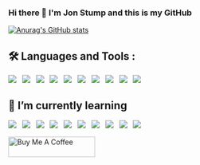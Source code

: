 ### Hi there 👋 I'm Jon Stump and this is my GitHub

[![Anurag's GitHub stats](https://github-readme-stats.vercel.app/api?username=jonstump&show_icons=true&theme=nord)](https://github.com/jonstump/github-readme-stats)

## :hammer_and_wrench: Languages and Tools :
<p>
<img src="https://img.shields.io/badge/linux%20-FCC624.svg?&style=for-the-badge&logo=linux&logoColor=black" />&nbsp;&nbsp;
<img src="https://img.shields.io/badge/docker%20-%232496ED.svg?&style=for-the-badge&logo=docker&logoColor=white" />&nbsp;&nbsp;
<img src="https://img.shields.io/badge/gnubash%20-4EAA25.svg?&style=for-the-badge&logo=gnubash&logoColor=white" />&nbsp;&nbsp;
<img src="https://img.shields.io/badge/angular%20-%23dd0031.svg?&style=for-the-badge&logo=angular&logoColor=white" />&nbsp;&nbsp;
<img src="https://img.shields.io/badge/CSS3-1572B6?&style=for-the-badge&logo=css3&logoColor=white" />&nbsp;&nbsp;
<img src="https://img.shields.io/badge/JavaScript-F7DF1E?style=for-the-badge&logo=javascript&logoColor=black" />&nbsp;&nbsp;
<img src="https://img.shields.io/badge/typescript%20-3178C6.svg?&style=for-the-badge&logo=typescript&logoColor=white" />&nbsp;&nbsp;
<img src="https://img.shields.io/badge/neovim%20-57A143.svg?&style=for-the-badge&logo=neovim&logoColor=white" />&nbsp;&nbsp;
<img src="https://img.shields.io/badge/tmux%20-1BB91F.svg?&style=for-the-badge&logo=tmux&logoColor=white" />&nbsp;&nbsp;
<img src="https://img.shields.io/badge/linode%20-00A95C.svg?&style=for-the-badge&logo=linode&logoColor=white" />&nbsp;&nbsp;
</p>

## 🌱 I’m currently learning
<p>
<img src="https://img.shields.io/badge/terraform-black?style=for-the-badge&logo=terraform&logoColor=7B42BC" />&nbsp;&nbsp;
<img src="https://img.shields.io/badge/React-20232A?style=for-the-badge&logo=react&logoColor=61DAFB" />&nbsp;&nbsp;
<img src="https://img.shields.io/badge/jest%20-%23c21325.svg?&style=for-the-badge&logo=jest&logoColor=white" />&nbsp;&nbsp;
<img src="https://img.shields.io/badge/go%20-%2300add8.svg?&style=for-the-badge&logo=go&logoColor=white" />&nbsp;&nbsp;
<img src="https://img.shields.io/badge/python%20-%233776ab.svg?&style=for-the-badge&logo=python&logoColor=white" />&nbsp;&nbsp;
<img src="https://img.shields.io/badge/kubernetes%20-%23326CE5.svg?&style=for-the-badge&logo=kubernetes&logoColor=white" />&nbsp;&nbsp;
<img src="https://img.shields.io/badge/ghost-15171A.svg?&style=for-the-badge&logo=ghost&logoColor=CED4D9" />&nbsp;&nbsp;
<img src="https://img.shields.io/badge/gitlab-FCA121.svg?&style=for-the-badge&logo=gitlab&logoColor=white" />&nbsp;&nbsp;
<img src="https://img.shields.io/badge/gitea-609926.svg?&style=for-the-badge&logo=gitea&logoColor=white" />&nbsp;&nbsp;
<img src="https://img.shields.io/badge/github-181717.svg?&style=for-the-badge&logo=github&logoColor=white" />
</p>

<a href="https://www.buymeacoffee.com/jonstump" target="_blank"><img src="https://cdn.buymeacoffee.com/buttons/default-orange.png" alt="Buy Me A Coffee" height="41" width="174"></a>
<!--
**jonstump/jonstump** is a ✨ _special_ ✨ repository because its `README.md` (this file) appears on your GitHub profile.

Here are some ideas to get you started:

- 🔭 I’m currently working on ...
- 🌱 I’m currently learning ...
- 👯 I’m looking to collaborate on ...
- 🤔 I’m looking for help with ...
- 💬 Ask me about ...
- 📫 How to reach me: ...
- 😄 Pronouns: ...
- ⚡ Fun fact: ...
-->
